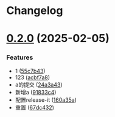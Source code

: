 # Changelog

# [0.2.0](https://github.com/leezhian/demo/compare/v1.1.0-beta.0...v0.2.0) (2025-02-05)


### Features

* 1 ([55c7b43](https://github.com/leezhian/demo/commit/55c7b43a692ca44f42eb00b102e9e57186658539))
* 123 ([acbf7a8](https://github.com/leezhian/demo/commit/acbf7a828133f452c02f233a5fe0a551cfd2c4bd))
* a的提交 ([24a3a43](https://github.com/leezhian/demo/commit/24a3a432ef99979fd81b89e8d217b15a12f13d90))
* 新增a ([91833c4](https://github.com/leezhian/demo/commit/91833c4dcda6b20fedb0f6383ac615a08044a179))
* 配置release-it ([160a35a](https://github.com/leezhian/demo/commit/160a35aa09a4d44ee2d6da0ffda92558a5f3fe5b))
* 重置 ([67dc432](https://github.com/leezhian/demo/commit/67dc432ad7828cc2150e46ecdfa2626e7fa7f287))
